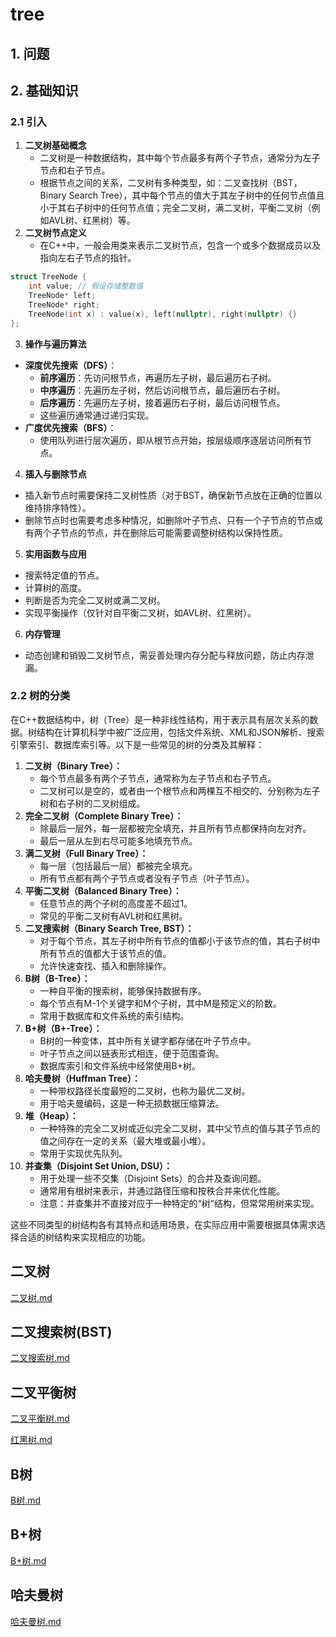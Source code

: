# tree

## 1. 问题

## 2. 基础知识

### 2.1 引入

1. **二叉树基础概念**
   - 二叉树是一种数据结构，其中每个节点最多有两个子节点，通常分为左子节点和右子节点。
   - 根据节点之间的关系，二叉树有多种类型，如：二叉查找树（BST，Binary Search Tree），其中每个节点的值大于其左子树中的任何节点值且小于其右子树中的任何节点值；完全二叉树，满二叉树，平衡二叉树（例如AVL树、红黑树）等。
2. **二叉树节点定义**
   - 在C++中，一般会用类来表示二叉树节点，包含一个或多个数据成员以及指向左右子节点的指针。

```c++
struct TreeNode {
    int value; // 假设存储整数值
    TreeNode* left;
    TreeNode* right;
    TreeNode(int x) : value(x), left(nullptr), right(nullptr) {}
};
```

3. **操作与遍历算法**

- **深度优先搜索（DFS）**：
  - **前序遍历**：先访问根节点，再遍历左子树，最后遍历右子树。
  - **中序遍历**：先遍历左子树，然后访问根节点，最后遍历右子树。
  - **后序遍历**：先遍历左子树，接着遍历右子树，最后访问根节点。
  - 这些遍历通常通过递归实现。
- **广度优先搜索（BFS）**：
  - 使用队列进行层次遍历，即从根节点开始，按层级顺序逐层访问所有节点。

4. **插入与删除节点**

- 插入新节点时需要保持二叉树性质（对于BST，确保新节点放在正确的位置以维持排序特性）。
- 删除节点时也需要考虑多种情况，如删除叶子节点、只有一个子节点的节点或有两个子节点的节点，并在删除后可能需要调整树结构以保持性质。

5. **实用函数与应用**

- 搜索特定值的节点。
- 计算树的高度。
- 判断是否为完全二叉树或满二叉树。
- 实现平衡操作（仅针对自平衡二叉树，如AVL树、红黑树）。

6. **内存管理**

- 动态创建和销毁二叉树节点，需妥善处理内存分配与释放问题，防止内存泄漏。

### 2.2 树的分类

在C++数据结构中，树（Tree）是一种非线性结构，用于表示具有层次关系的数据。树结构在计算机科学中被广泛应用，包括文件系统、XML和JSON解析、搜索引擎索引、数据库索引等。以下是一些常见的树的分类及其解释：

1. **二叉树（Binary Tree）：**
   - 每个节点最多有两个子节点，通常称为左子节点和右子节点。
   - 二叉树可以是空的，或者由一个根节点和两棵互不相交的、分别称为左子树和右子树的二叉树组成。
2. **完全二叉树（Complete Binary Tree）：**
   - 除最后一层外，每一层都被完全填充，并且所有节点都保持向左对齐。
   - 最后一层从左到右尽可能多地填充节点。
3. **满二叉树（Full Binary Tree）：**
   - 每一层（包括最后一层）都被完全填充。
   - 所有节点都有两个子节点或者没有子节点（叶子节点）。
4. **平衡二叉树（Balanced Binary Tree）：**
   - 任意节点的两个子树的高度差不超过1。
   - 常见的平衡二叉树有AVL树和红黑树。
5. **二叉搜索树（Binary Search Tree, BST）：**
   - 对于每个节点，其左子树中所有节点的值都小于该节点的值，其右子树中所有节点的值都大于该节点的值。
   - 允许快速查找、插入和删除操作。
6. **B树（B-Tree）：**
   - 一种自平衡的搜索树，能够保持数据有序。
   - 每个节点有M-1个关键字和M个子树，其中M是预定义的阶数。
   - 常用于数据库和文件系统的索引结构。
7. **B+树（B+-Tree）：**
   - B树的一种变体，其中所有关键字都存储在叶子节点中。
   - 叶子节点之间以链表形式相连，便于范围查询。
   - 数据库索引和文件系统中经常使用B+树。
8. **哈夫曼树（Huffman Tree）：**
   - 一种带权路径长度最短的二叉树，也称为最优二叉树。
   - 用于哈夫曼编码，这是一种无损数据压缩算法。
9. **堆（Heap）：**
   - 一种特殊的完全二叉树或近似完全二叉树，其中父节点的值与其子节点的值之间存在一定的关系（最大堆或最小堆）。
   - 常用于实现优先队列。
10. **并查集（Disjoint Set Union, DSU）：**
    - 用于处理一些不交集（Disjoint Sets）的合并及查询问题。
    - 通常用有根树来表示，并通过路径压缩和按秩合并来优化性能。
    - 注意：并查集并不直接对应于一种特定的“树”结构，但常常用树来实现。

这些不同类型的树结构各有其特点和适用场景，在实际应用中需要根据具体需求选择合适的树结构来实现相应的功能。

## 二叉树

[二叉树.md](https://github.com/niu0217/Documents/blob/main/C%2B%2B/datastructure/二叉树.md)

## 二叉搜索树(BST)

[二叉搜索树.md](https://github.com/niu0217/Documents/blob/main/C%2B%2B/datastructure/二叉搜索树.md)

## 二叉平衡树

[二叉平衡树.md](https://github.com/niu0217/Documents/blob/main/C%2B%2B/datastructure/二叉平衡树.md)

[红黑树.md](https://github.com/niu0217/Documents/blob/main/C%2B%2B/datastructure/红黑树.md)

## B树

[B树.md](https://github.com/niu0217/Documents/blob/main/C%2B%2B/datastructure/B树.md)

## B+树

[B+树.md](https://github.com/niu0217/Documents/blob/main/C%2B%2B/datastructure/B%2B树.md)

## 哈夫曼树

[哈夫曼树.md](https://github.com/niu0217/Documents/blob/main/C%2B%2B/datastructure/哈夫曼树.md)

